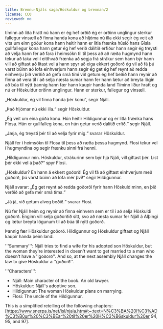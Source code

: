 ```yaml
---
title: Brennu-Njáls saga/Höskuldur og brennan/2
license: CC0
reviewed: no
---
```

<vocabulary>
tíminn
að líða hratt
nú
hann er
ég hef orðið
ég er orðinn
unglingur
sterkur
fallegur
vinsæll
að finna
handa
kona
að hljóma
nú
illa
ekki
segir
ég veit
að vita um
einn
góður
kona
hann heitir
hann er
litla frænka
húsið hans Gísla
gullfallegur
kona
hann getur
ég hef verið
dálítið
erfiður
hann segir
ég treysti
að velja
hann fer
að fara í heimsókn til
til þess að
að ræða
hugmynd
hann tekur
að taka vel í eitthvað
frænka
að segja frá
strákur
sem
hann býr
hann vill
að giftast
að lítast vel á
hann spyr
að eiga
ekkert
goðorð
ég vil
að fá
þú varst
búinn
að lofa einhverjum
hann segir
ég get
ég hef reynt
að redda einhverju
þið verðið
að gefa
smá
tími
við getum
ég hef beðið
hann reynir
að finna
að vera til í
að selja
næsta sumar
hann fer
hann lætur
að breyta
lögin
að búa til
nýtt
þannig
hann fær
hann kaupir
handa
land
</vocabulary>
<Book audio="Njáls saga hluti 2.mp3">
Tíminn líður hratt og nú er Höskuldur orðinn unglingur. Hann er sterkur, fallegur og vinsæll.

„Höskuldur, ég vil finna handa þér konu“, segir Njáll.

„Það hljómar nú ekki illa.“ segir Höskuldur.

„Ég veit um eina góða konu. Hún heitir Hildigunnur og er litla frænka hans Flosa. Hún er gullfalleg kona, en hún getur verið dálítið erfið.“ segir Njáll.

„Jæja, ég treysti þér til að velja fyrir mig.“ svarar Höskuldur.

Njáll fer í heimsókn til Flosa til þess að ræða þessa hugmynd. Flosi tekur vel í hugmyndina og segir frænku sinni frá henni.

„Hildigunnur mín. Höskuldur, strákurinn sem býr hjá Njáli, vill giftast þér. Líst þér ekki vel á það?“ spyr Flosi.

„Höskuldur? En hann á ekkert goðorð! Ég vil fá að giftast einhverjum með goðorð, þú varst búinn að lofa mér því!“ segir Hildigunnur.

Njáll svarar: „Ég get reynt að redda goðorði fyrir hann Höskuld minn, en þið verðið að gefa mér smá tíma.“

„Já já, við getum alveg beðið.“ svarar Flosi.

Nú fer Njáll heim og reynir að finna einhvern sem er til í að selja Höskuldi goðorð. Enginn vill selja goðorðið sitt, svo að næsta sumar fer Njáll á Alþingi og lætur breyta lögunum til að búa til nýtt goðorð.

Þannig fær Höskuldur goðorð. Hildigunnur og Höskuldur giftast og Njáll kaupir handa þeim land.
</Book>

<div class="notes">

'''Summary''': Njáll tries to find a wife for his adopted son Höskuldur, but the woman they're interested in doesn't want to get married to a man who doesn't have a ''goðorð''. And so, at the next assembly Njáll changes the law to give Höskuldur a ''goðorð''.

'''Characters''':

* Njáll: Main character of the book. An old lawyer.
* Höskuldur: Njáll's adoptive son.
* Hildigunnur: The woman Höskuldur plans on marrying.
* Flosi: The uncle of the Hildigunnur.

This is a simplified retelling of the following chapters: [https://www.snerpa.is/net/isl/njala.htm#:~:text=N%C3%BA%20l%C3%AD%C3%B0ur%20%C3%BEar%20til%20er%20H%C3%B6skuldur%20er 94, 95, and 97].
</div>
